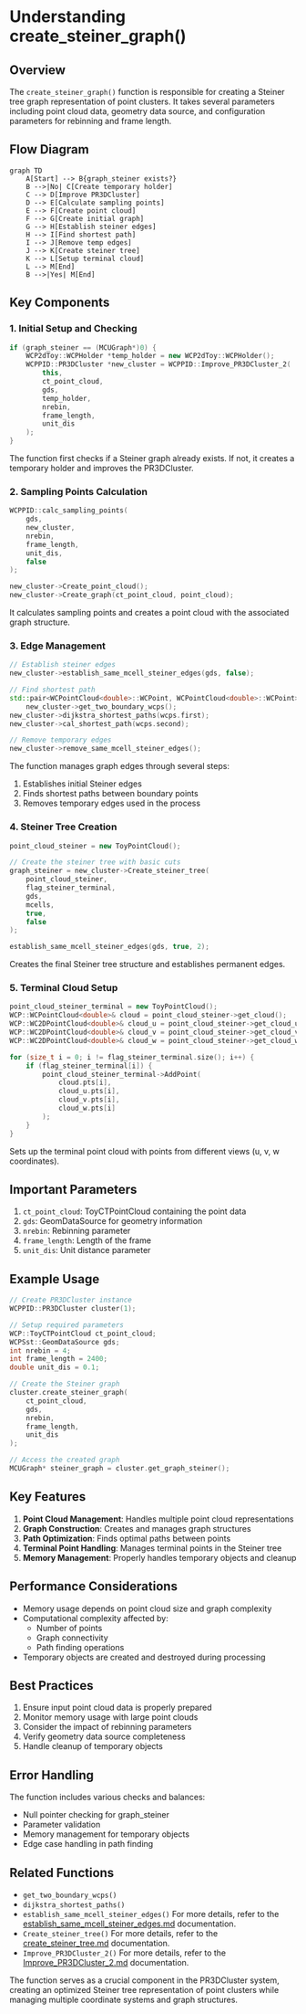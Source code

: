 # Understanding create_steiner_graph()

## Overview
The `create_steiner_graph()` function is responsible for creating a Steiner tree graph representation of point clusters. It takes several parameters including point cloud data, geometry data source, and configuration parameters for rebinning and frame length.

## Flow Diagram
```mermaid
graph TD
    A[Start] --> B{graph_steiner exists?}
    B -->|No| C[Create temporary holder]
    C --> D[Improve PR3DCluster]
    D --> E[Calculate sampling points]
    E --> F[Create point cloud]
    F --> G[Create initial graph]
    G --> H[Establish steiner edges]
    H --> I[Find shortest path]
    I --> J[Remove temp edges]
    J --> K[Create steiner tree]
    K --> L[Setup terminal cloud]
    L --> M[End]
    B -->|Yes| M[End]
```

## Key Components

### 1. Initial Setup and Checking
```cpp
if (graph_steiner == (MCUGraph*)0) {
    WCP2dToy::WCPHolder *temp_holder = new WCP2dToy::WCPHolder();
    WCPPID::PR3DCluster *new_cluster = WCPPID::Improve_PR3DCluster_2(
        this, 
        ct_point_cloud, 
        gds, 
        temp_holder, 
        nrebin, 
        frame_length, 
        unit_dis
    );
}
```
The function first checks if a Steiner graph already exists. If not, it creates a temporary holder and improves the PR3DCluster.

### 2. Sampling Points Calculation
```cpp
WCPPID::calc_sampling_points(
    gds,
    new_cluster,
    nrebin, 
    frame_length, 
    unit_dis,
    false
);

new_cluster->Create_point_cloud();
new_cluster->Create_graph(ct_point_cloud, point_cloud);
```
It calculates sampling points and creates a point cloud with the associated graph structure.

### 3. Edge Management
```cpp
// Establish steiner edges
new_cluster->establish_same_mcell_steiner_edges(gds, false);

// Find shortest path
std::pair<WCPointCloud<double>::WCPoint, WCPointCloud<double>::WCPoint> wcps = 
    new_cluster->get_two_boundary_wcps();
new_cluster->dijkstra_shortest_paths(wcps.first);
new_cluster->cal_shortest_path(wcps.second);

// Remove temporary edges
new_cluster->remove_same_mcell_steiner_edges();
```

The function manages graph edges through several steps:
1. Establishes initial Steiner edges
2. Finds shortest paths between boundary points
3. Removes temporary edges used in the process

### 4. Steiner Tree Creation
```cpp
point_cloud_steiner = new ToyPointCloud();

// Create the steiner tree with basic cuts
graph_steiner = new_cluster->Create_steiner_tree(
    point_cloud_steiner, 
    flag_steiner_terminal, 
    gds, 
    mcells, 
    true, 
    false
);

establish_same_mcell_steiner_edges(gds, true, 2);
```

Creates the final Steiner tree structure and establishes permanent edges.

### 5. Terminal Cloud Setup
```cpp
point_cloud_steiner_terminal = new ToyPointCloud();
WCP::WCPointCloud<double>& cloud = point_cloud_steiner->get_cloud();
WCP::WC2DPointCloud<double>& cloud_u = point_cloud_steiner->get_cloud_u();
WCP::WC2DPointCloud<double>& cloud_v = point_cloud_steiner->get_cloud_v();
WCP::WC2DPointCloud<double>& cloud_w = point_cloud_steiner->get_cloud_w();

for (size_t i = 0; i != flag_steiner_terminal.size(); i++) {
    if (flag_steiner_terminal[i]) {
        point_cloud_steiner_terminal->AddPoint(
            cloud.pts[i],
            cloud_u.pts[i],
            cloud_v.pts[i],
            cloud_w.pts[i]
        );
    }
}
```

Sets up the terminal point cloud with points from different views (u, v, w coordinates).

## Important Parameters

1. `ct_point_cloud`: ToyCTPointCloud containing the point data
2. `gds`: GeomDataSource for geometry information
3. `nrebin`: Rebinning parameter
4. `frame_length`: Length of the frame
5. `unit_dis`: Unit distance parameter

## Example Usage

```cpp
// Create PR3DCluster instance
WCPPID::PR3DCluster cluster(1);

// Setup required parameters
WCP::ToyCTPointCloud ct_point_cloud;
WCPSst::GeomDataSource gds;
int nrebin = 4;
int frame_length = 2400;
double unit_dis = 0.1;

// Create the Steiner graph
cluster.create_steiner_graph(
    ct_point_cloud,
    gds,
    nrebin,
    frame_length,
    unit_dis
);

// Access the created graph
MCUGraph* steiner_graph = cluster.get_graph_steiner();
```

## Key Features

1. **Point Cloud Management**: Handles multiple point cloud representations
2. **Graph Construction**: Creates and manages graph structures
3. **Path Optimization**: Finds optimal paths between points
4. **Terminal Point Handling**: Manages terminal points in the Steiner tree
5. **Memory Management**: Properly handles temporary objects and cleanup

## Performance Considerations

- Memory usage depends on point cloud size and graph complexity
- Computational complexity affected by:
  - Number of points
  - Graph connectivity
  - Path finding operations
- Temporary objects are created and destroyed during processing

## Best Practices

1. Ensure input point cloud data is properly prepared
2. Monitor memory usage with large point clouds
3. Consider the impact of rebinning parameters
4. Verify geometry data source completeness
5. Handle cleanup of temporary objects

## Error Handling

The function includes various checks and balances:
- Null pointer checking for graph_steiner
- Parameter validation
- Memory management for temporary objects
- Edge case handling in path finding

## Related Functions

- `get_two_boundary_wcps()`
- `dijkstra_shortest_paths()` 
- `establish_same_mcell_steiner_edges()` For more details, refer to the [establish_same_mcell_steiner_edges.md](establish_same_mcell_steiner_edges.md) documentation.
- `Create_steiner_tree()` For more details, refer to the [create_steiner_tree.md](create_steiner_tree.md) documentation.
- `Improve_PR3DCluster_2()` For more details, refer to the [Improve_PR3DCluster_2.md](../ImproveCluster/Improve_PR3DCluster_2.md) documentation.

The function serves as a crucial component in the PR3DCluster system, creating an optimized Steiner tree representation of point clusters while managing multiple coordinate systems and graph structures.